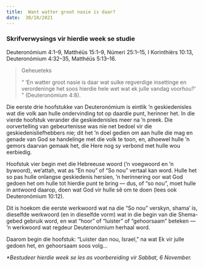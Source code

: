 ```yaml
---
title:  Want watter groot nasie is daar?
date:  30/10/2021
---
```


### Skrifverwysings vir hierdie week se studie
Deuteronómium 4:1–9, Matthéüs 15:1–9, Númeri 25:1–15, I Korinthiërs 10:13, Deuteronómium 4:32–35, Matthéüs 5:13–16.

> <p>Geheueteks</p>
> “ ‘En watter groot nasie is daar wat sulke regverdige insettinge en verordeninge het soos hierdie hele wet wat ek julle vandag voorhou?’ ” (Deuteronómium 4:8).

Die eerste drie hoofstukke van Deuteronómium is eintlik ’n geskiedenisles wat die volk aan hulle ondervinding tot op daardie punt, herinner het. In die vierde hoofstuk verander die geskiedenisles meer na ’n preek. Die oorvertelling van gebeurtenisse was nie net bedoel vir die geskiedenisliefhebbers nie; dit het ’n doel gedien om aan hulle die mag en genade van God se handelinge met die volk te toon, en, alhoewel hulle ’n gemors daarvan gemaak het,  die Here nog sy verbond met hulle wou eerbiedig.

Hoofstuk vier begin met die Hebreeuse woord (’n voegwoord en ’n bywoord), we‘attah, wat as “En nou” of “So nou” vertaal kan word.  Hulle het so pas hulle onlangse geskiedenis hersien, ’n herinnering oor wat God gedoen het om hulle tot hierdie punt te bring — dus, of “so nou”, moet hulle in antwoord daarop, doen wat God vir hulle sê om te doen (lees ook Deuteronómium 10:12).

Dit is hoekom die eerste werkwoord wat na die “So nou” verskyn, shama’ is, dieselfde werkwoord (en in dieselfde vorm) wat in die begin van die Shema-gebed gebruik word, en wat “hoor” of “luister” of “gehoorsaam” beteken — ’n werkwoord wat regdeur Deuteronómium herhaal word.

Daarom begin die hoofstuk: “Luister dan nou, Israel,” na wat Ek vir julle gedoen het, en gehoorsaam soos volg...

_*Bestudeer hierdie week se les as voorbereiding vir Sabbat, 6 November._
